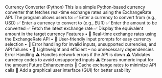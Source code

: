 Currency Converter (Python) 
This is a simple Python-based currency converter that fetches real-time exchange rates using the ExchangeRate API. The program allows users to:
✅ Enter a currency to convert from (e.g., USD)
✅ Enter a currency to convert to (e.g., EUR)
✅ Enter the amount to be converted
✅ Fetch the latest exchange rate
✅ Display the equivalent amount in the target currency
Features
•	📡 Real-time exchange rates using the ExchangeRate API
•	📌 User-friendly input prompts for easy currency selection
•	🛑 Error handling for invalid inputs, unsupported currencies, and API failures
•	🚀 Lightweight and efficient – no unnecessary dependencies
Error Handling
⚠️ Handles network errors if the API is down
⚠️ Validates currency codes to avoid unsupported inputs
⚠️ Ensures numeric input for the amount
Future Enhancements
🔹 Cache exchange rates to minimize API calls
🔹 Add a graphical user interface (GUI) for better usability